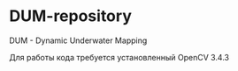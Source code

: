 # DUM-repository

DUM - Dynamic Underwater Mapping

Для работы кода требуется установленный OpenCV 3.4.3
